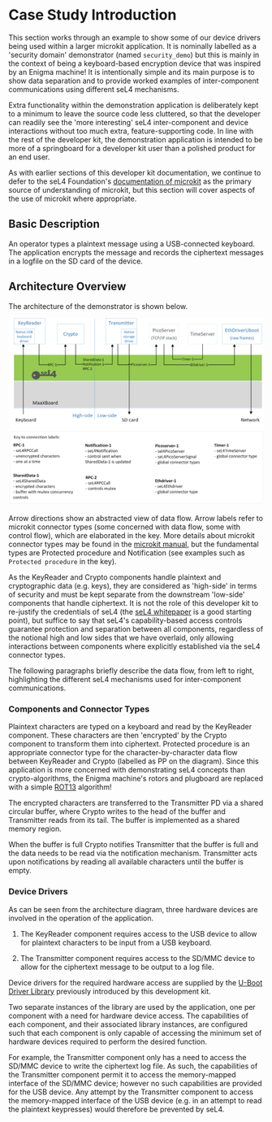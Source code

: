 # Case Study Introduction

This section works through an example to show some of our device drivers being used within a larger microkit application. It is nominally labelled as a 'security domain' demonstrator (named `security_demo`) but this is mainly in the context of being a keyboard-based encryption device that was inspired by an Enigma machine! It is intentionally simple and its main purpose is to show data separation and to provide worked examples of inter-component communications using different seL4 mechanisms.

Extra functionality within the demonstration application is deliberately kept to a minimum to leave the source code less cluttered, so that the developer can readily see the 'more interesting' seL4 inter-component and device interactions without too much extra, feature-supporting code. In line with the rest of the developer kit, the demonstration application is intended to be more of a springboard for a developer kit user than a polished product for an end user.

As with earlier sections of this developer kit documentation, we continue to defer to the seL4 Foundation's [documentation of microkit](https://docs.sel4.systems/projects/microkit/) as the primary source of understanding of microkit, but this section will cover aspects of the use of microkit where appropriate.

## Basic Description

An operator types a plaintext message using a USB-connected keyboard. The application encrypts the message and records the ciphertext messages in a logfile on the SD card of the device.

## Architecture Overview

The architecture of the demonstrator is shown below.

![Demonstrator architecture](figures/encrypter_arch.png)

Arrow directions show an abstracted view of data flow. Arrow labels refer to microkit connector types (some concerned with data flow, some with control flow), which are elaborated in the key. More details about microkit connector types may be found in the [microkit manual](https://github.com/seL4/microkit/blob/main/docs/manual.md), but the fundamental types are Protected procedure and Notification (see examples such as `Protected procedure` in the key).

As the KeyReader and Crypto components handle plaintext and cryptographic data (e.g. keys), they are considered as 'high-side' in terms of security and must be kept separate from the downstream 'low-side' components that handle ciphertext. It is not the role of this developer kit to re-justify the credentials of seL4 (the [seL4 whitepaper](https://sel4.systems/About/seL4-whitepaper.pdf) is a good starting point), but suffice to say that seL4's capability-based access controls guarantee protection and separation between all components, regardless of the notional high and low sides that we have overlaid, only allowing interactions between components where explicitly established via the seL4 connector types.

The following paragraphs briefly describe the data flow, from left to right, highlighting the different seL4 mechanisms used for inter-component communications.

### Components and Connector Types

Plaintext characters are typed on a keyboard and read by the KeyReader component. These characters are then 'encrypted' by the Crypto component to transform them into ciphertext. Protected procedure is an appropriate connector type for the character-by-character data flow between KeyReader and Crypto (labelled as PP on the diagram). Since this application is more concerned with demonstrating seL4 concepts than crypto-algorithms, the Enigma machine's rotors and plugboard are replaced with a simple [ROT13](https://en.wikipedia.org/wiki/ROT13) algorithm!

The encrypted characters are transferred to the Transmitter PD via a shared circular buffer, where Crypto writes to the head of the buffer and Transmitter reads from its tail. The buffer is implemented as a shared memory region.

When the buffer is full Crypto notifies Transmitter that the buffer is full and the data needs to be read via the notification mechanism. Transmitter acts upon notifications by reading all available characters until the buffer is empty.

### Device Drivers

As can be seen from the architecture diagram, three hardware devices are involved in the operation of the application.

1. The KeyReader component requires access to the USB device to allow for plaintext characters to be input from a USB keyboard.

2. The Transmitter component requires access to the SD/MMC device to allow for the ciphertext message to be output to a log file.

Device drivers for the required hardware access are supplied by the [U-Boot Driver Library](uboot_driver_library.md) previously introduced by this development kit.

Two separate instances of the library are used by the application, one per component with a need for hardware device access. The capabilities of each component, and their associated library instances, are configured such that each component is only capable of accessing the minimum set of hardware devices required to perform the desired function.

For example, the Transmitter component only has a need to access the SD/MMC device to write the ciphertext log file. As such, the capabilities of the Transmitter component permit it to access the memory-mapped interface of the SD/MMC device; however no such capabilities are provided for the USB device. Any attempt by the Transmitter component to access the memory-mapped interface of the USB device (e.g. in an attempt to read the plaintext keypresses) would therefore be prevented by seL4.
